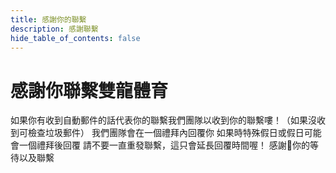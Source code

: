 ```yaml
---
title: 感謝你的聯繫
description: 感謝聯繫
hide_table_of_contents: false
---
```

# 感謝你聯繫雙龍體育
如果你有收到自動郵件的話代表你的聯繫我們團隊以收到你的聯繫嘍！（如果沒收到可檢查垃圾郵件）
我們團隊會在一個禮拜內回覆你
如果時特殊假日或假日可能會一個禮拜後回覆
請不要一直重發聯繫，這只會延長回覆時間喔！
感謝🙏你的等待以及聯繫
